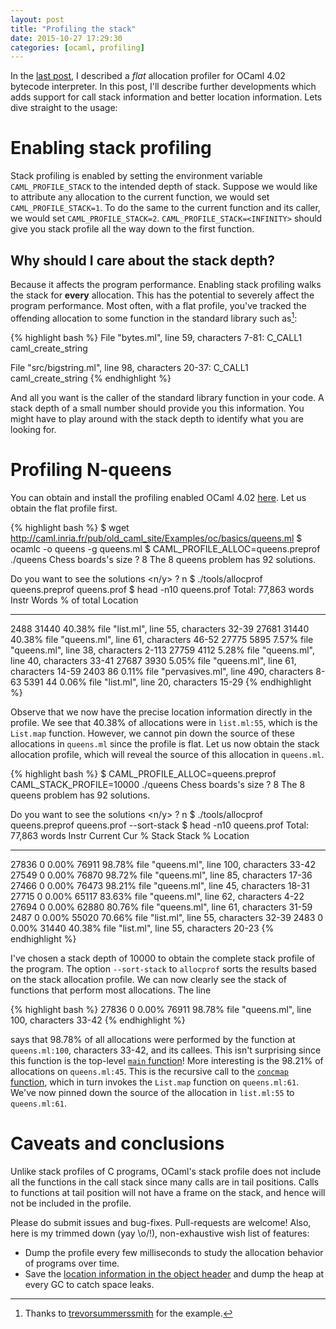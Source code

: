 ```yaml
---
layout: post
title: "Profiling the stack"
date: 2015-10-27 17:29:30
categories: [ocaml, profiling]
---
```


In the [last
post](http://kcsrk.info/ocaml/profiling/2015/09/23/bytecode-allocation-profiler/),
I described a *flat* allocation profiler for OCaml 4.02 bytecode interpreter.
In this post, I'll describe further developments which adds support for call
stack information and better location information. Lets dive straight to the
usage:

# Enabling stack profiling

Stack profiling is enabled by setting the environment variable
`CAML_PROFILE_STACK` to the intended depth of stack. Suppose we would like to
attribute any allocation to the current function, we would set
`CAML_PROFILE_STACK=1`. To do the same to the current function and its caller,
we would set `CAML_PROFILE_STACK=2`. `CAML_PROFILE_STACK=<INFINITY>` should
give you stack profile all the way down to the first function.

## Why should I care about the stack depth?

Because it affects the program performance. Enabling stack profiling walks the
stack for **every** allocation. This has the potential to severely affect the
program performance. Most often, with a flat profile, you've tracked the
offending allocation to some function in the standard library such as[^1]:

{% highlight bash %}
File "bytes.ml", line 59, characters 7-81:
  C_CALL1 caml_create_string

File "src/bigstring.ml", line 98, characters 20-37:
  C_CALL1 caml_create_string
{% endhighlight %}

And all you want is the caller of the standard library function in your code. A
stack depth of a small number should provide you this information. You might
have to play around with the stack depth to identify what you are looking for.

# Profiling N-queens

You can obtain and install the profiling enabled OCaml 4.02
[here](http://kcsrk.info/ocaml/profiling/2015/09/23/bytecode-allocation-profiler/#instructions).
Let us obtain the flat profile first.

{% highlight bash %}
$ wget http://caml.inria.fr/pub/old_caml_site/Examples/oc/basics/queens.ml
$ ocamlc -o queens -g queens.ml
$ CAML_PROFILE_ALLOC=queens.preprof ./queens
Chess boards's size ? 8
The 8 queens problem has 92 solutions.

Do you want to see the solutions <n/y> ? n
$ ./tools/allocprof queens.preprof queens.prof
$ head -n10 queens.prof
Total: 77,863 words
Instr   Words   % of total      Location
-----   -----   ----------      --------
2488    31440   40.38%          file "list.ml", line 55, characters 32-39
27681   31440   40.38%          file "queens.ml", line 61, characters 46-52
27775   5895    7.57%           file "queens.ml", line 38, characters 2-113
27759   4112    5.28%           file "queens.ml", line 40, characters 33-41
27687   3930    5.05%           file "queens.ml", line 61, characters 14-59
2403    86      0.11%           file "pervasives.ml", line 490, characters 8-63
5391    44      0.06%           file "list.ml", line 20, characters 15-29
{% endhighlight %}

Observe that we now have the precise location information directly in the
profile. We see that 40.38% of allocations were in `list.ml:55`, which is
the `List.map` function. However, we cannot pin down the source of these
allocations in `queens.ml` since the profile is flat. Let us now obtain the
stack allocation profile, which will reveal the source of this allocation in
`queens.ml`.

{% highlight bash %}
$ CAML_PROFILE_ALLOC=queens.preprof CAML_STACK_PROFILE=10000 ./queens
Chess boards's size ? 8
The 8 queens problem has 92 solutions.

Do you want to see the solutions <n/y> ? n
$ ./tools/allocprof queens.preprof queens.prof --sort-stack
$ head -n10 queens.prof
Total: 77,863 words
Instr   Current Cur %   Stack   Stack % Location
-----   ------- -----   -----   ------- --------
27836   0       0.00%   76911   98.78%  file "queens.ml", line 100, characters 33-42
27549   0       0.00%   76870   98.72%  file "queens.ml", line 85, characters 17-36
27466   0       0.00%   76473   98.21%  file "queens.ml", line 45, characters 18-31
27715   0       0.00%   65117   83.63%  file "queens.ml", line 62, characters 4-22
27694   0       0.00%   62880   80.76%  file "queens.ml", line 61, characters 31-59
2487    0       0.00%   55020   70.66%  file "list.ml", line 55, characters 32-39
2483    0       0.00%   31440   40.38%  file "list.ml", line 55, characters 20-23
{% endhighlight %}

I've chosen a stack depth of 10000 to obtain the complete stack profile of the
program. The option `--sort-stack` to `allocprof` sorts the results based on
the stack allocation profile. We can now clearly see the stack of functions
that perform most allocations. The line

{% highlight bash %}
27836   0       0.00%   76911   98.78%  file "queens.ml", line 100, characters 33-42
{% endhighlight %}

says that 98.78% of all allocations were performed by the function at
`queens.ml:100`, characters 33-42, and its callees. This isn't surprising since
this function is the top-level [`main`
function](https://github.com/kayceesrk/code-snippets/blob/master/queens.ml#L100)!
More interesting is the 98.21% of allocations on `queens.ml:45`. This is the
recursive call to the [`concmap`
function](https://github.com/kayceesrk/code-snippets/blob/master/queens.ml#L43),
which in turn invokes the `List.map` function on `queens.ml:61`. We've now
pinned down the source of the allocation in `list.ml:55` to `queens.ml:61`.

# Caveats and conclusions

Unlike stack profiles of C programs, OCaml's stack profile does not include all
the functions in the call stack since many calls are in tail positions. Calls
to functions at tail position will not have a frame on the stack, and hence
will not be included in the profile.

Please do submit issues and bug-fixes. Pull-requests are welcome! Also, here is
my trimmed down (yay \o/!), non-exhaustive wish list of features:

* Dump the profile every few milliseconds to study the allocation behavior of
  programs over time.
* Save the [location information in the object
  header](https://ocaml.org/meetings/ocaml/2013/proposals/profiling-memory.pdf)
  and dump the heap at every GC to catch space leaks.

[^1]: Thanks to [trevorsummerssmith](https://github.com/trevorsummerssmith) for the example.
